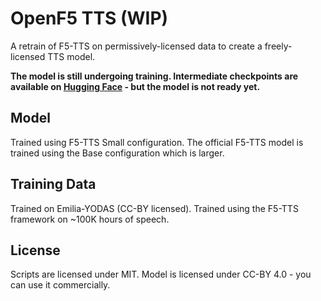 # OpenF5 TTS (WIP)

A retrain of F5-TTS on permissively-licensed data to create a freely-licensed TTS model.

**The model is still undergoing training. Intermediate checkpoints are available on [Hugging Face](https://huggingface.co/mrfakename/OpenF5-Intermediate) - but the model is not ready yet.**

## Model

Trained using F5-TTS Small configuration. The official F5-TTS model is trained using the Base configuration which is larger.

## Training Data

Trained on Emilia-YODAS (CC-BY licensed). Trained using the F5-TTS framework on ~100K hours of speech.

## License

Scripts are licensed under MIT. Model is licensed under CC-BY 4.0 - you can use it commercially.
